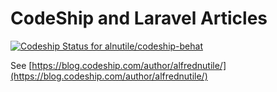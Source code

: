 # CodeShip and Laravel Articles

[ ![Codeship Status for alnutile/codeship-behat](https://codeship.com/projects/cd4c5a20-4de8-0134-663c-3e029034fefa/status?branch=master)](https://codeship.com/projects/170672)

See [https://blog.codeship.com/author/alfrednutile/](https://blog.codeship.com/author/alfrednutile/)
